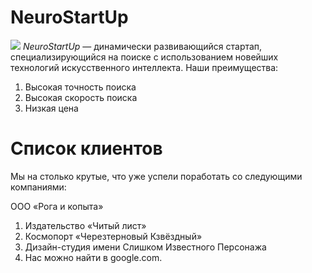 # NeuroStartUp
![](https://netology-code.github.io/git-homeworks/introduction/assets/logo.png)
*NeuroStartUp* — динамически развивающийся стартап, специализирующийся на поиске с использованием новейших технологий искусственного интеллекта.
Наши преимущества:
1. Высокая точность поиска
2. Высокая скорость поиска
3. Низкая цена
   
# Список клиентов
Мы на столько крутые, что уже успели поработать со следующими компаниями:

ООО «Рога и копыта»
 1. Издательство «Читый лист»
 2. Космопорт «Черезтерновый Кзвёздный»
 3. Дизайн-студия имени Слишком Известного Персонажа
 4. Нас можно найти в google.com.